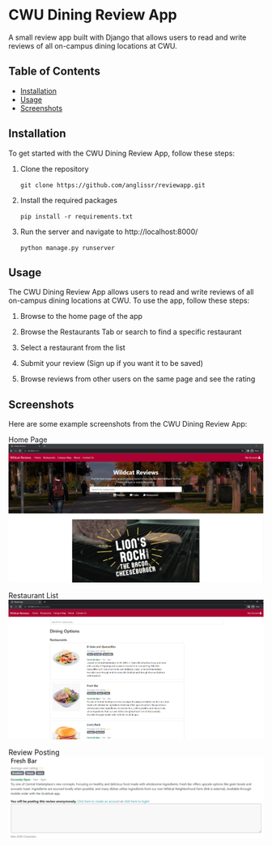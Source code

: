 # CWU Dining Review App

A small review app built with Django that allows users to read and write reviews of all on-campus dining locations at CWU.

## Table of Contents

- [Installation](#installation)
- [Usage](#usage)
- [Screenshots](#screenshots)

## Installation

To get started with the CWU Dining Review App, follow these steps:

1. Clone the repository

    `git clone https://github.com/anglissr/reviewapp.git`

2. Install the required packages

    `pip install -r requirements.txt`

3. Run the server and navigate to http://localhost:8000/

    `python manage.py runserver`

## Usage

The CWU Dining Review App allows users to read and write reviews of all on-campus dining locations at CWU. To use the app, follow these steps:

1. Browse to the home page of the app

2. Browse the Restaurants Tab or search to find a specific restaurant

3. Select a restaurant from the list

4. Submit your review (Sign up if you want it to be saved)

5. Browse reviews from other users on the same page and see the rating

## Screenshots

Here are some example screenshots from the CWU Dining Review App:

Home Page
![Screenshot 1](/screenshots/main.PNG?raw=true)

Restaurant List
![Screenshot 2](/screenshots/list.PNG?raw=true)

Review Posting
![Screenshot 2](/screenshots/review.PNG?raw=true)